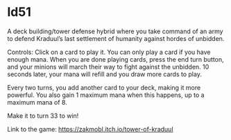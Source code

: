 # ld51
A deck building/tower defense hybrid where you take command of an army to defend Kraduul’s last settlement of humanity against hordes of unbidden.

Controls: Click on a card to play it. You can only play a card if you have enough mana. When you are done playing cards, press the end turn button, and your minions will march their way to fight against the unbidden. 10 seconds later, your mana will refill and you draw more cards to play.

Every two turns, you add another card to your deck, making it more powerful. You also gain 1 maximum mana when this happens, up to a maximum mana of 8.

Make it to turn 33 to win!

Link to the game: https://zakmobl.itch.io/tower-of-kraduul
